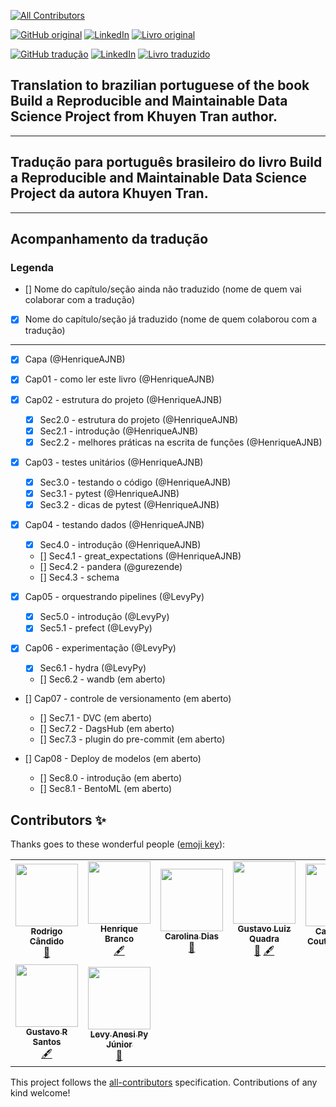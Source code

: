 <!-- ALL-CONTRIBUTORS-BADGE:START - Do not remove or modify this section -->
[![All Contributors](https://img.shields.io/badge/all_contributors-9-orange.svg?style=flat-square)](#contributors-)
<!-- ALL-CONTRIBUTORS-BADGE:END -->

[![GitHub original](https://img.shields.io/badge/GitHub-original_en-blue?logo=GitHub)](https://github.com/khuyentran1401/reproducible-data-science)
[![LinkedIn](https://img.shields.io/badge/LinkedIn-Khuyen_Tran-blue?style=plastic&logo=LinkedIn)](https://www.linkedin.com/in/khuyen-tran-1401/)
[![Livro original](https://img.shields.io/badge/Link-Livro_original-red?style=plastic)](https://khuyentran1401.github.io/reproducible-data-science)

[![GitHub tradução](https://img.shields.io/badge/GitHub-tradução_pt_br-blue?logo=GitHub)](https://github.com/HenriqueAJNB/data-science-escalavel)
[![LinkedIn](https://img.shields.io/badge/LinkedIn-Henrique_Branco-blue?style=plastic&logo=LinkedIn)](https://www.linkedin.com/in/henriqueajnb/)
[![Livro traduzido](https://img.shields.io/badge/Link-Livro_traduzido-red?style=plastic)](https://henriqueajnb.github.io/data-science-escalavel/)


## Translation to brazilian portuguese of the book **Build a Reproducible and Maintainable Data Science Project** from Khuyen Tran author.
---
## Tradução para português brasileiro do livro **Build a Reproducible and Maintainable Data Science Project** da autora Khuyen Tran.
---
## Acompanhamento da tradução

### Legenda
- [] Nome do capítulo/seção ainda não traduzido (nome de quem vai colaborar com a tradução)
- [x] Nome do capítulo/seção já traduzido (nome de quem colaborou com a tradução)
---
- [x] Capa (@HenriqueAJNB)

- [x] Cap01 - como ler este livro (@HenriqueAJNB)

- [x] Cap02 - estrutura do projeto (@HenriqueAJNB)
  - [x] Sec2.0 - estrutura do projeto (@HenriqueAJNB)
  - [x] Sec2.1 - introdução (@HenriqueAJNB)
  - [x] Sec2.2 - melhores práticas na escrita de funções (@HenriqueAJNB)

- [x] Cap03 - testes unitários (@HenriqueAJNB)
  - [x] Sec3.0 - testando o código (@HenriqueAJNB)
  - [x] Sec3.1 - pytest (@HenriqueAJNB)
  - [x] Sec3.2 - dicas de pytest (@HenriqueAJNB)

- [x] Cap04 - testando dados (@HenriqueAJNB)
  - [x] Sec4.0 - introdução (@HenriqueAJNB)
  - [] Sec4.1 - great_expectations (@HenriqueAJNB)
  - [] Sec4.2 - pandera (@gurezende)
  - [] Sec4.3 - schema

- [x] Cap05 - orquestrando pipelines (@LevyPy)
  - [x] Sec5.0 - introdução (@LevyPy)
  - [x] Sec5.1 - prefect (@LevyPy)

- [x] Cap06 - experimentação (@LevyPy)
  - [x] Sec6.1 - hydra (@LevyPy)
  - [] Sec6.2 - wandb (em aberto)

- [] Cap07 - controle de versionamento (em aberto)
  - [] Sec7.1 - DVC (em aberto)
  - [] Sec7.2 - DagsHub (em aberto)
  - [] Sec7.3 - plugin do pre-commit (em aberto)

- [] Cap08 - Deploy de modelos (em aberto)
  - [] Sec8.0 - introdução (em aberto)
  - [] Sec8.1 - BentoML (em aberto)

## Contributors ✨

Thanks goes to these wonderful people ([emoji key](https://allcontributors.org/docs/en/emoji-key)):

<!-- ALL-CONTRIBUTORS-LIST:START - Do not remove or modify this section -->
<!-- prettier-ignore-start -->
<!-- markdownlint-disable -->
<table>
  <tr>
    <td align="center"><a href="https://github.com/rodrigocan"><img src="https://avatars.githubusercontent.com/u/15656022?v=4?s=100" width="100px;" alt=""/><br /><sub><b>Rodrigo Cândido</b></sub></a><br /><a href="https://github.com/HenriqueAJNB/data-science-escalavel/pulls?q=is%3Apr+reviewed-by%3Arodrigocan" title="Reviewed Pull Requests">👀</a></td>
    <td align="center"><a href="https://www.linkedin.com/in/henriqueajnb/"><img src="https://avatars.githubusercontent.com/u/54143210?v=4?s=100" width="100px;" alt=""/><br /><sub><b>Henrique Branco</b></sub></a><br /><a href="#content-HenriqueAJNB" title="Content">🖋</a></td>
    <td align="center"><a href="https://diascarolina.github.io"><img src="https://avatars.githubusercontent.com/u/33383955?v=4?s=100" width="100px;" alt=""/><br /><sub><b>Carolina Dias</b></sub></a><br /><a href="https://github.com/HenriqueAJNB/data-science-escalavel/pulls?q=is%3Apr+reviewed-by%3Adiascarolina" title="Reviewed Pull Requests">👀</a></td>
    <td align="center"><a href="http://linkedin.com/in/gustavoquadra"><img src="https://avatars.githubusercontent.com/u/73368318?v=4?s=100" width="100px;" alt=""/><br /><sub><b>Gustavo Luiz Quadra</b></sub></a><br /><a href="https://github.com/HenriqueAJNB/data-science-escalavel/pulls?q=is%3Apr+reviewed-by%3Agustavolq" title="Reviewed Pull Requests">👀</a> <a href="#content-gustavolq" title="Content">🖋</a></td>
    <td align="center"><a href="https://cmcouto-silva.github.io"><img src="https://avatars.githubusercontent.com/u/23084403?v=4?s=100" width="100px;" alt=""/><br /><sub><b>Cainã Max Couto da Silva</b></sub></a><br /><a href="https://github.com/HenriqueAJNB/data-science-escalavel/pulls?q=is%3Apr+reviewed-by%3Acmcouto-silva" title="Reviewed Pull Requests">👀</a></td>
    <td align="center"><a href="https://www.linkedin.com/in/leticia-gomescsilva/"><img src="https://avatars.githubusercontent.com/u/86079181?v=4?s=100" width="100px;" alt=""/><br /><sub><b>Letícia Gomes</b></sub></a><br /><a href="#content-leticiagcsilva" title="Content">🖋</a></td>
    <td align="center"><a href="https:\\linkedin.com\in\joao-vitor-ssouza\"><img src="https://avatars.githubusercontent.com/u/90481938?v=4?s=100" width="100px;" alt=""/><br /><sub><b>João Vitor</b></sub></a><br /><a href="#content-joao-vitor-souza" title="Content">🖋</a> <a href="https://github.com/HenriqueAJNB/data-science-escalavel/pulls?q=is%3Apr+reviewed-by%3Ajoao-vitor-souza" title="Reviewed Pull Requests">👀</a></td>
  </tr>
  <tr>
    <td align="center"><a href="https://gurezende.github.io/GustavoSantos_Portfolio/"><img src="https://avatars.githubusercontent.com/u/50956352?v=4?s=100" width="100px;" alt=""/><br /><sub><b>Gustavo R Santos</b></sub></a><br /><a href="#content-gurezende" title="Content">🖋</a></td>
    <td align="center"><a href="https://github.com/LevyPy"><img src="https://avatars.githubusercontent.com/u/72529112?v=4?s=100" width="100px;" alt=""/><br /><sub><b>Levy Anesi Py Júnior</b></sub></a><br /><a href="https://github.com/HenriqueAJNB/data-science-escalavel/pulls?q=is%3Apr+reviewed-by%3ALevyPy" title="Reviewed Pull Requests">👀</a></td>
  </tr>
</table>

<!-- markdownlint-restore -->
<!-- prettier-ignore-end -->

<!-- ALL-CONTRIBUTORS-LIST:END -->

This project follows the [all-contributors](https://github.com/all-contributors/all-contributors) specification. Contributions of any kind welcome!
